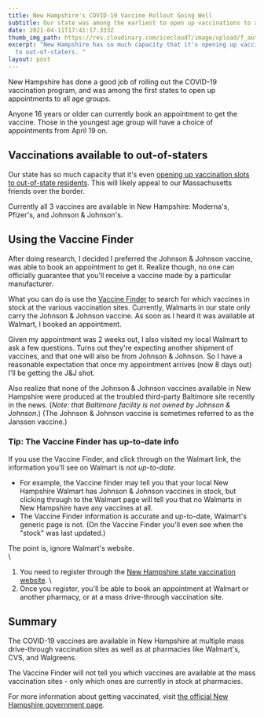 ```yaml
---
title: New Hampshire's COVID-19 Vaccine Rollout Going Well
subtitle: Our state was among the earliest to open up vaccinations to all ages
date: 2021-04-11T17:41:17.333Z
thumb_img_path: https://res.cloudinary.com/icecloud7/image/upload/f_auto/v1618164437/covid-19-vaccine_upwbby.png
excerpt: "New Hampshire has so much capacity that it's opening up vaccinations
  to out-of-staters. "
layout: post
---
```

New Hampshire has done a good job of rolling out the COVID-19 vaccination program, and was among the first states to open up appointments to all age groups. 

Anyone 16 years or older can currently book an appointment to get the vaccine. Those in the youngest age group will have a choice of appointments from April 19 on. 

## Vaccinations available to out-of-staters

Our state has so much capacity that it's even <a href="https://www.bostonglobe.com/2021/04/09/metro/cant-book-covid-19-vaccine-appointment-soon-you-can-get-shot-new-hampshire/" target="blank">opening up vaccination slots to out-of-state residents</a>. This will likely appeal to our Massachusetts friends over the border.

Currently all 3 vaccines are available in New Hampshire: Moderna's, Pfizer's, and Johnson & Johnson's. 

## Using the Vaccine Finder

After doing research, I decided I preferred the Johnson & Johnson vaccine, was able to book an appointment to get it. Realize though, no one can officially guarantee that you'll receive a vaccine made by a particular manufacturer. 

What you can do is use the <a href="https://vaccinefinder.org/" target="blank">Vaccine Finder</a> to search for which vaccines in stock at the various vaccination sites. Currently, Walmarts in our state only carry the Johnson & Johnson vaccine. As soon as I heard it was available at Walmart, I booked an appointment. 

Given my appointment was 2 weeks out, I also visited my local Walmart to ask a few questions. Turns out they're expecting another shipment of vaccines, and that one will also be from Johnson & Johnson. So I have a reasonable expectation that once my appointment arrives (now 8 days out) I'll be getting the J&J shot. 

Also realize that none of the Johnson & Johnson vaccines available in New Hampshire were produced at the troubled third-party Baltimore site recently in the news. (*Note: that Baltimore facility is not owned by Johnson & Johnson*.) (The Johnson & Johnson vaccine is sometimes referred to as the Janssen vaccine.)

### Tip: The Vaccine Finder has up-to-date info

If you use the Vaccine Finder, and click through on the Walmart link, the information you'll see on Walmart is *not up-to-date*. 

* For example, the Vaccine finder may tell you that your local New Hampshire Walmart has Johnson & Johnson vaccines in stock, but clicking through to the Walmart page will tell you that no Walmarts in New Hampshire have any vaccines at all.
* The Vaccine Finder information is accurate and up-to-date, Walmart's generic page is not. (On the Vaccine Finder you'll even see when the "stock" was last updated.) 

The point is, ignore Walmart's website. \
\

1. You need to register through the <a href="https://www.vaccines.nh.gov/" target="blank">New Hampshire state vaccination website</a>. \
2. Once you register, you'll be able to book an appointment at Walmart or another pharmacy, or at a mass drive-through vaccination site.

## Summary

The COVID-19 vaccines are available in New Hampshire at multiple mass drive-through vaccination sites as well as at pharmacies like Walmart's, CVS, and Walgreens.

The Vaccine Finder will not tell you which vaccines are available at the mass vaccination sites - only which ones are currently in stock at pharmacies. 

For more information about getting vaccinated, visit <a href="https://www.vaccines.nh.gov/" target="blank">the official New Hampshire government page</a>.
